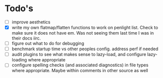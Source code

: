 # Todo's

- [ ] improve aesthetics
- [x] write my own flatmap/flatten functions to work on penlight list. Check to make sure it does not have em. Was not seeing them last time I was in their docs iirc.
- [ ] figure out what to do for debugging
- [ ] benchmark startup time vs other peoples config. address perf if needed
- [ ] audit plugins to see what makes sense to lazy-load, and configure lazy-loading where appropriate
- [ ] configure spelling checks (and associated diagnostics) in file types where appropriate. Maybe within comments in other source as well
